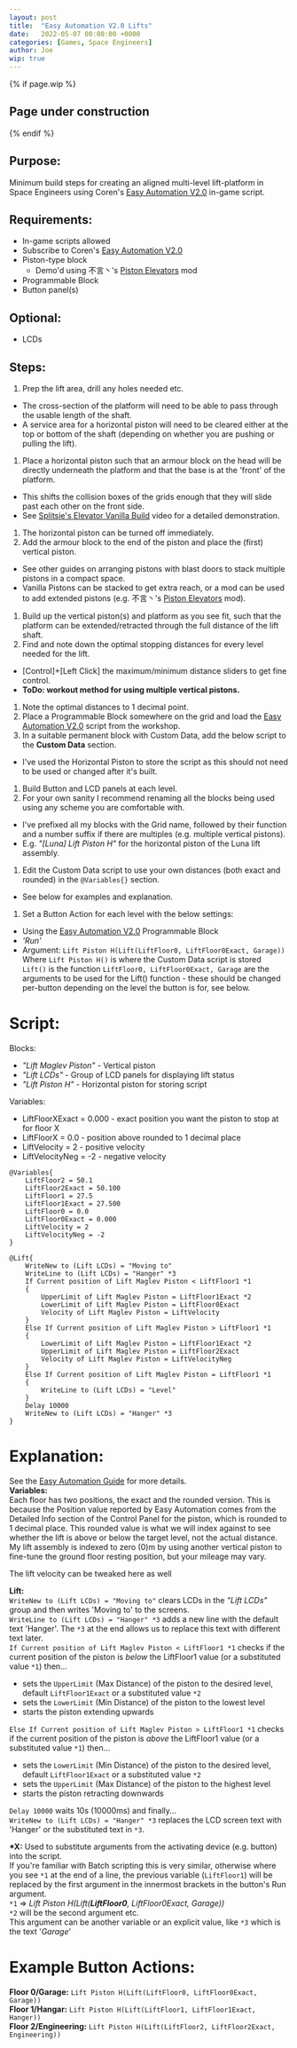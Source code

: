 ```yaml
---
layout: post
title:  "Easy Automation V2.0 Lifts"
date:   2022-05-07 00:00:00 +0000
categories: [Games, Space Engineers]
author: Joe
wip: true
---
```

{% if page.wip %}
## Page under construction
{% endif %}

## Purpose:

Minimum build steps for creating an aligned multi-level lift-platform in Space Engineers using Coren's [Easy Automation V2.0] in-game script.<!-- more -->

## Requirements:

* In-game scripts allowed
* Subscribe to Coren's [Easy Automation V2.0]
* Piston-type block
  * Demo'd using 不言丶's [Piston Elevators] mod
* Programmable Block
* Button panel(s)

## Optional:

* LCDs

## Steps:

1. Prep the lift area, drill any holes needed etc.
  * The cross-section of the platform will need to be able to pass through the usable length of the shaft.
  * A service area for a horizontal piston will need to be cleared either at the top or bottom of the shaft (depending on whether you are pushing or pulling the lift).
1. Place a horizontal piston such that an armour block on the head will be directly underneath the platform and that the base is at the 'front' of the platform.
  * This shifts the collision boxes of the grids enough that they will slide past each other on the front side.
  * See [Splitsie's Elevator Vanilla Build][Splitsie] video for a detailed demonstration.
1. The horizontal piston can be turned off immediately.
1. Add the armour block to the end of the piston and place the (first) vertical piston.
  * See other guides on arranging pistons with blast doors to stack multiple pistons in a compact space.
  * Vanilla Pistons can be stacked to get extra reach, or a mod can be used to add extended pistons (e.g. 不言丶's [Piston Elevators] mod).
1. Build up the vertical piston(s) and platform as you see fit, such that the platform can be extended/retracted through the full distance of the lift shaft.
1. Find and note down the optimal stopping distances for every level needed for the lift.
  * \[Control]+\[Left Click] the maximum/minimum distance sliders to get fine control.
  * **ToDo: workout method for using multiple vertical pistons.**
1. Note the optimal distances to 1 decimal point.
1. Place a Programmable Block somewhere on the grid and load the [Easy Automation V2.0] script from the workshop.
1. In a suitable permanent block with Custom Data, add the below script to the **Custom Data** section.
  * I've used the Horizontal Piston to store the script as this should not need to be used or changed after it's built.
1. Build Button and LCD panels at each level.
1. For your own sanity I recommend renaming all the blocks being used using any scheme you are comfortable with.
  * I've prefixed all my blocks with the Grid name, followed by their function and a number suffix if there are multiples (e.g. multiple vertical pistons).
  * E.g. *"\[Luna] Lift Piston H"* for the horizontal piston of the Luna lift assembly.
1. Edit the Custom Data script to use your own distances (both exact and rounded) in the `@Variables{}` section.
  * See below for examples and explanation.
1. Set a Button Action for each level with the below settings:
  * Using the [Easy Automation V2.0] Programmable Block
  * *'Run'*
  * Argument: `Lift Piston H(Lift(LiftFloor0, LiftFloor0Exact, Garage))`  
  Where `Lift Piston H()` is where the Custom Data script is stored  
  `Lift()` is the function
  `LiftFloor0, LiftFloor0Exact, Garage` are the arguments to be used for the Lift() function - these should be changed per-button depending on the level the button is for, see below.

# Script:

Blocks:
* *"Lift Maglev Piston"* - Vertical piston
* *"Lift LCDs"* - Group of LCD panels for displaying lift status
* *"Lift Piston H"* - Horizontal piston for storing script

Variables:
* LiftFloorXExact = 0.000 - exact position you want the piston to stop at for floor X
* LiftFloorX = 0.0 - position above rounded to 1 decimal place
* LiftVelocity = 2 - positive velocity
* LiftVelocityNeg = -2 - negative velocity

```
@Variables{
    LiftFloor2 = 50.1
    LiftFloor2Exact = 50.100
    LiftFloor1 = 27.5
    LiftFloor1Exact = 27.500
    LiftFloor0 = 0.0
    LiftFloor0Exact = 0.000
    LiftVelocity = 2
    LiftVelocityNeg = -2
}

@Lift{
    WriteNew to (Lift LCDs) = "Moving to"
    WriteLine to (Lift LCDs) = "Hanger" *3
    If Current position of Lift Maglev Piston < LiftFloor1 *1
    {
        UpperLimit of Lift Maglev Piston = LiftFloor1Exact *2
        LowerLimit of Lift Maglev Piston = LiftFloor0Exact
        Velocity of Lift Maglev Piston = LiftVelocity
    }
    Else If Current position of Lift Maglev Piston > LiftFloor1 *1
    {
        LowerLimit of Lift Maglev Piston = LiftFloor1Exact *2
        UpperLimit of Lift Maglev Piston = LiftFloor2Exact
        Velocity of Lift Maglev Piston = LiftVelocityNeg
    }
    Else If Current position of Lift Maglev Piston = LiftFloor1 *1
    {
        WriteLine to (Lift LCDs) = "Level"
    }
    Delay 10000
    WriteNew to (Lift LCDs) = "Hanger" *3
}
```

# Explanation:

See the [Easy Automation Guide] for more details.  
**Variables:**  
Each floor has two positions, the exact and the rounded version. This is because the Position value reported by Easy Automation comes from the Detailed Info section of the Control Panel for the piston, which is rounded to 1 decimal place. This rounded value is what we will index against to see whether the lift is above or below the target level, not the actual distance.  
My lift assembly is indexed to zero (0)m by using another vertical piston to fine-tune the ground floor resting position, but your mileage may vary.

The lift velocity can be tweaked here as well

**Lift:**  
`WriteNew to (Lift LCDs) = "Moving to"` clears LCDs in the *"Lift LCDs"* group and then writes 'Moving to' to the screens.  
`WriteLine to (Lift LCDs) = "Hanger" *3` adds a new line with the default text 'Hanger'. The `*3` at the end allows us to replace this text with different text later.  
`If Current position of Lift Maglev Piston < LiftFloor1 *1` checks if the current position of the piston is *below* the LiftFloor1 value (or a substituted value `*1`) then...  
  * sets the `UpperLimit` (Max Distance) of the piston to the desired level, default `LiftFloor1Exact` or a substituted value `*2`  
  * sets the `LowerLimit` (Min Distance) of the piston to the lowest level  
  * starts the piston extending upwards

`Else If Current position of Lift Maglev Piston > LiftFloor1 *1` checks if the current position of the piston is *above* the LiftFloor1 value (or a substituted value `*1`) then...  
  * sets the `LowerLimit` (Min Distance) of the piston to the desired level, default `LiftFloor1Exact` or a substituted value `*2`  
  * sets the `UpperLimit` (Max Distance) of the piston to the highest level  
  * starts the piston retracting downwards  

`Delay 10000` waits 10s (10000ms) and finally...  
`WriteNew to (Lift LCDs) = "Hanger" *3` replaces the LCD screen text with 'Hanger' or the substituted text in `*3`.

**\*X:**
Used to substitute arguments from the activating device (e.g. button) into the script.  
If you're familiar with Batch scripting this is very similar, otherwise where you see `*1` at the end of a line, the previous variable (`LiftFloor1`) will be replaced by the first argument in the innermost brackets in the button's Run argument.  
`*1` => *Lift Piston H(Lift(****LiftFloor0****, LiftFloor0Exact, Garage))*  
`*2` will be the second argument etc.  
This argument can be another variable or an explicit value, like `*3` which is the text '*Garage*'

# Example Button Actions:

**Floor 0/Garage:** `Lift Piston H(Lift(LiftFloor0, LiftFloor0Exact, Garage))`  
**Floor 1/Hangar:** `Lift Piston H(Lift(LiftFloor1, LiftFloor1Exact, Hanger))`  
**Floor 2/Engineering:** `Lift Piston H(Lift(LiftFloor2, LiftFloor2Exact, Engineering))`  


[Easy Automation V2.0]: https://steamcommunity.com/sharedfiles/filedetails/?id=694296356
[Easy Automation Guide]: https://steamcommunity.com/sharedfiles/filedetails/?id=685206874
[Piston Elevators]: https://steamcommunity.com/sharedfiles/filedetails/?id=2580360867
[Splitsie]: https://www.youtube.com/watch?v=z8-qgbCXsIY